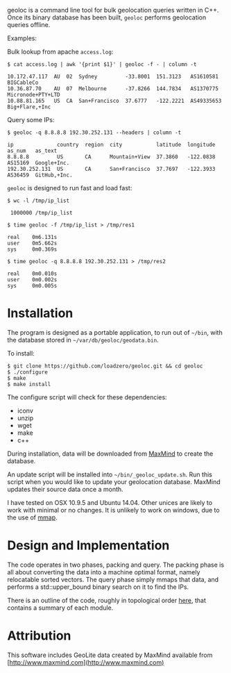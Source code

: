 geoloc is a command line tool for bulk geolocation queries written in C++. 
Once its binary database has been built, ```geoloc``` performs geolocation 
queries offline.

Examples:

Bulk lookup from apache `access.log`:

```
$ cat access.log | awk '{print $1}' | geoloc -f - | column -t

10.172.47.117  AU  02  Sydney         -33.8001  151.3123   AS1610581   BIGCableCo
10.36.87.70    AU  07  Melbourne      -37.8266  144.7834   AS1370775   Micronode+PTY+LTD
10.88.81.165   US  CA  San+Francisco  37.6777   -122.2221  AS49335653  Big+Flare,+Inc
```

Query some IPs:

```
$ geoloc -q 8.8.8.8 192.30.252.131 --headers | column -t

ip              country  region  city           latitude  longitude  as_num   as_text
8.8.8.8         US       CA      Mountain+View  37.3860   -122.0838  AS15169  Google+Inc.
192.30.252.131  US       CA      San+Francisco  37.7697   -122.3933  AS36459  GitHub,+Inc.
```

```geoloc``` is designed to run fast and load fast:

```
$ wc -l /tmp/ip_list

 1000000 /tmp/ip_list

$ time geoloc -f /tmp/ip_list > /tmp/res1

real    0m6.131s
user    0m5.662s
sys     0m0.369s

$ time geoloc -q 8.8.8.8 192.30.252.131 > /tmp/res2

real    0m0.010s
user    0m0.002s
sys     0m0.005s

```

Installation
============

The program is designed as a portable application, to run out of ```~/bin```, 
with the database stored in ```~/var/db/geoloc/geodata.bin```.

To install:

```
$ git clone https://github.com/loadzero/geoloc.git && cd geoloc
$ ./configure
$ make
$ make install
```

The configure script will check for these dependencies:

- iconv
- unzip
- wget
- make
- c++

During installation, data will be downloaded from 
[MaxMind](http://dev.maxmind.com/geoip/legacy/geolite/) to create the database.

An update script will be installed into ```~/bin/_geoloc_update.sh```. Run 
this script when you would like to update your geolocation database. MaxMind 
updates their source data once a month.

I have tested on OSX 10.9.5 and Ubuntu 14.04. Other unices are likely to work 
with minimal or no changes. It is unlikely to work on windows, due to the use 
of [mmap](http://en.wikipedia.org/wiki/Mmap).

Design and Implementation
=========================

The code operates in two phases, packing and query. The packing phase is all
about converting the data into a machine optimal format, namely relocatable
sorted vectors. The query phase simply mmaps that data, and performs a
std::upper\_bound binary search on it to find the IPs.

There is an outline of the code, roughly in topological order 
[here](outline.md), that contains a summary of each module.

Attribution
===========

This software includes GeoLite data created by MaxMind available from 
[http://www.maxmind.com](http://www.maxmind.com)
